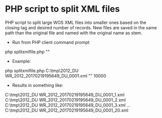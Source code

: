 PHP script to split XML files
=============================

PHP script to split large WOS XML files into smaller ones based on the closing tag and desired number of records.
New files are saved in the same path than the original file and named with the original name as stem.

- Run from PHP client  command prompt

php splitxmlfile.php <path and filename> "<record closing tag>" <number of records per file>

- Example:

php splitxmlfile.php C:\tmp\2012_DU WR_2012_20170219195649_DU_0001.xml "</REC>" 10000

- Results in something like:

C:\tmp\2012_DU WR_2012_20170219195649_DU_0001_1.xml
C:\tmp\2012_DU WR_2012_20170219195649_DU_0001_2.xml
C:\tmp\2012_DU WR_2012_20170219195649_DU_0001_3.xml
...
C:\tmp\2012_DU WR_2012_20170219195649_DU_0001_20.xml
